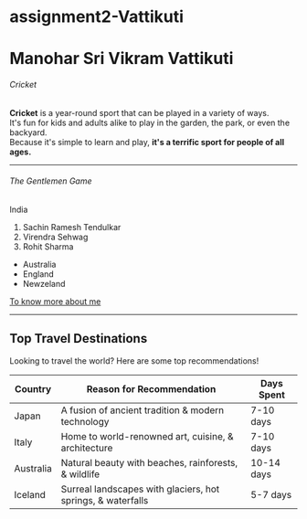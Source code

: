 # assignment2-Vattikuti
# Manohar Sri Vikram Vattikuti
###### Cricket
**Cricket** is a year-round sport that can be played in a variety of ways. <br>It's fun for kids and adults alike to play in the garden, the park, or even the backyard. <br>Because it's simple to learn and play, **it's a terrific sport for people of all ages.**
****
###### The Gentlemen Game
India
1. Sachin Ramesh Tendulkar
2. Virendra Sehwag
3. Rohit Sharma
* Australia
* England
* Newzeland

[To know more about me](https://github.com/srivikram/assignment2-Vattikuti/blob/main/AboutMe.md)

---

## Top Travel Destinations

Looking to travel the world? Here are some top recommendations!

| Country | Reason for Recommendation | Days Spent |
|---------|---------------------------|-----------|
| Japan | A fusion of ancient tradition & modern technology | 7-10 days |
| Italy | Home to world-renowned art, cuisine, & architecture | 7-10 days |
| Australia | Natural beauty with beaches, rainforests, & wildlife | 10-14 days |
| Iceland | Surreal landscapes with glaciers, hot springs, & waterfalls | 5-7 days |
